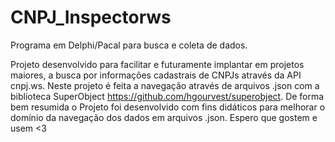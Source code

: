 # CNPJ_Inspectorws
Programa em Delphi/Pacal para busca e coleta de dados.

Projeto desenvolvido para facilitar e futuramente implantar em projetos maiores, a busca por informações cadastrais de CNPJs através da API cnpj.ws.
Neste projeto é feita a navegação através de arquivos .json com a biblioteca SuperObject https://github.com/hgourvest/superobject. 
De forma bem resumida o Projeto foi desenvolvido com fins didáticos para melhorar o domínio da navegação dos dados em arquivos .json. Espero que gostem e usem <3
